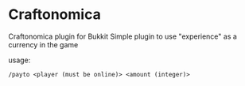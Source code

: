 Craftonomica
============

Craftonomica plugin for Bukkit
Simple plugin to use "experience" as a currency in the game

usage: 

```
/payto <player (must be online)> <amount (integer)>
```
